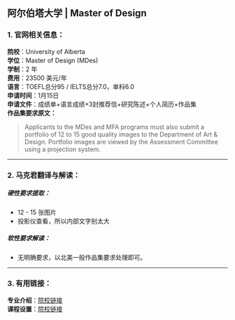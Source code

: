 ## 阿尔伯塔大学 | Master of Design

### 1. 官网相关信息：

**院校**：University of Alberta   
**学位**：Master of Design (MDes)  
**学制**：2 年  
**费用**：23500 美元/年  
**语言**：TOEFL总分95 / IELTS总分7.0，单科6.0  
**申请时间**：1月15日  
**申请文件**：成绩单+语言成绩+3封推荐信+研究陈述+个人简历+作品集  
**作品集要求原文：**   

> Applicants to the MDes and MFA programs must also submit a portfolio of 12 to 15 good quality images to the Department of Art & Design. Portfolio images are viewed by the Assessment Committee using a projection system.



---


### 2. 马克君翻译与解读：

##### 硬性要求提取：
- 12 - 15 张图片  
- 投影仪查看，所以内部文字别太大

##### 软性要求解读：
- 无明确要求，以北美一般作品集要求处理即可。


---


### 3. 有用链接：

**专业介绍**：[院校链接](https://www.ualberta.ca/art-design/graduate-programs/designstudies)  
**课程设置**：[院校链接](https://www.ualberta.ca/art-design/graduate-programs/designstudies/courses)  
